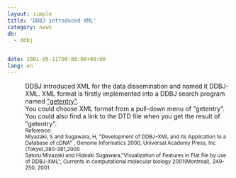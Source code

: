 ```yaml
---
layout: simple
title: 'DDBJ introduced XML'
category: news
db:
  - ddbj


date: 2001-05-11T00:00:00+09:00
lang: en
---
```


<dd>DDBJ introduced XML for the data dissemination and named it DDBJ-XML. XML format is firstly implemented into a DDBJ search program named <a href="http://getentry.ddbj.nig.ac.jp/top-e.html">"getentry"</a>.<br>
<dd>You could choose XML format from a pull-down menu of "getentry".<br>
<dd>You could also find a link to the DTD file when you get the result of "getentry".<br>
<dd><small>Reference:</small><br>
<dd><small>Miyazaki, S and Sugawara, H, "Development of DDBJ-XML and Its Application to a Database of cDNA" , Genome Informatics 2000, Universal Academy Press, Inc (Tokyo),380-381,2000</small><br>
<dd><small>Satoru Miyazaki and Hideaki Sugawara,"Visualization of Features in Flat file by use of DDBJ-XML", Currents in computational molecular biology 2001(Montreal), 249-250, 2001</small></dd>
</dd>
</dd>
</dd>
</dd>
</dd>
